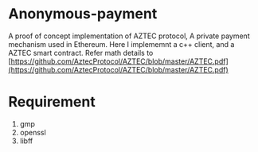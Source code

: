 # Anonymous-payment

A proof of concept implementation of AZTEC protocol, A private payment mechanism used in Ethereum.
Here I implememnt a c++ client, and a AZTEC smart contract. Refer math details to [https://github.com/AztecProtocol/AZTEC/blob/master/AZTEC.pdf](https://github.com/AztecProtocol/AZTEC/blob/master/AZTEC.pdf)

# Requirement

1. gmp
2. openssl
3. libff
